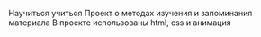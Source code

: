 Научиться учиться 
Проект о методах изучения и запоминания материала 
В проекте использованы html, css и анимация
